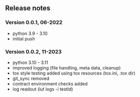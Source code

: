 
## Release notes


### Version 0.0.1, 06-2022
- python 3.9 - 3.10
- initial push
### Version 0.0.2, 11-2023
- python 3.10 - 3.11
- improved logging (file handling, meta data, cleanup)
- tox style testing added using tox resources (tox.ini, .tox dir)
- git_sync removed
- contract environment checks added
- log readout (lut logs -i testId)